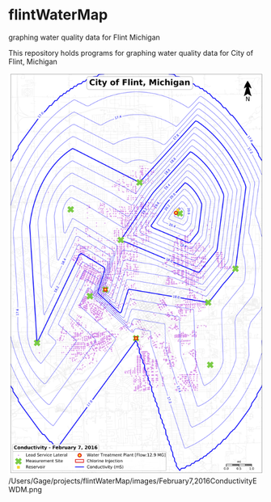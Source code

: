 # flintWaterMap
graphing water quality data for Flint Michigan 

This repository holds programs for graphing water quality data for City of Flint, Michigan 


![plot](/images/February7,2016ConductivityEWDM.png)
/Users/Gage/projects/flintWaterMap/images/February7,2016ConductivityEWDM.png

